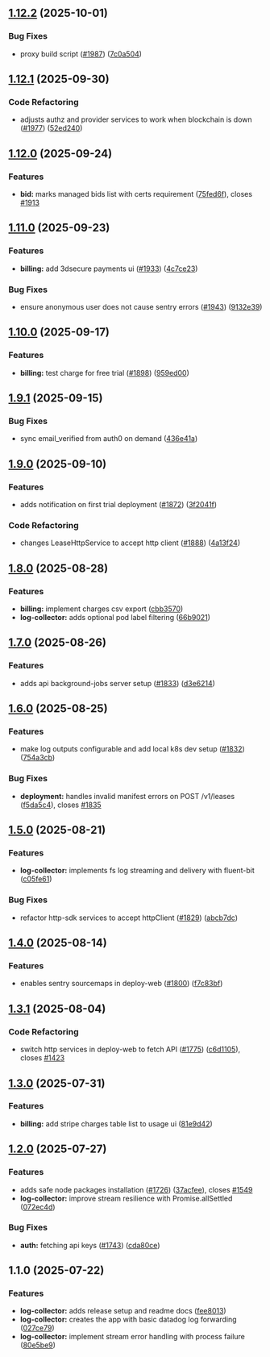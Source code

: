 

## [1.12.2](https://github.com/akash-network/console/compare/log-collector/v1.12.1...log-collector/v1.12.2) (2025-10-01)


### Bug Fixes

* proxy build script ([#1987](https://github.com/akash-network/console/issues/1987)) ([7c0a504](https://github.com/akash-network/console/commit/7c0a5041d4618171563bdb7e6ce82e8cb93f4d7c))

## [1.12.1](https://github.com/akash-network/console/compare/log-collector/v1.12.0...log-collector/v1.12.1) (2025-09-30)


### Code Refactoring

* adjusts authz and provider services to work when blockchain is down ([#1977](https://github.com/akash-network/console/issues/1977)) ([52ed240](https://github.com/akash-network/console/commit/52ed240375312e37752da39315da0f0fad12e8cd))

## [1.12.0](https://github.com/akash-network/console/compare/log-collector/v1.11.0...log-collector/v1.12.0) (2025-09-24)


### Features

* **bid:** marks managed bids list with certs requirement ([75fed6f](https://github.com/akash-network/console/commit/75fed6f9d6575e3ff1676cb2250b912f7b8cc2a6)), closes [#1913](https://github.com/akash-network/console/issues/1913)

## [1.11.0](https://github.com/akash-network/console/compare/log-collector/v1.10.0...log-collector/v1.11.0) (2025-09-23)


### Features

* **billing:** add 3dsecure payments ui ([#1933](https://github.com/akash-network/console/issues/1933)) ([4c7ce23](https://github.com/akash-network/console/commit/4c7ce23c206fda498d87e0d015e0a69cf1970aa5))


### Bug Fixes

* ensure anonymous user does not cause sentry errors ([#1943](https://github.com/akash-network/console/issues/1943)) ([9132e39](https://github.com/akash-network/console/commit/9132e39b785c7c37d055c6db09377737b6b08a5e))

## [1.10.0](https://github.com/akash-network/console/compare/log-collector/v1.9.1...log-collector/v1.10.0) (2025-09-17)


### Features

* **billing:** test charge for free trial ([#1898](https://github.com/akash-network/console/issues/1898)) ([959ed00](https://github.com/akash-network/console/commit/959ed00936c6d90b5763ea024038ecca70cf9079))

## [1.9.1](https://github.com/akash-network/console/compare/log-collector/v1.9.0...log-collector/v1.9.1) (2025-09-15)


### Bug Fixes

* sync email_verified from auth0 on demand  ([436e41a](https://github.com/akash-network/console/commit/436e41a6a1dc2c39552192d2ae648b011ccb44e2))

## [1.9.0](https://github.com/akash-network/console/compare/log-collector/v1.8.0...log-collector/v1.9.0) (2025-09-10)


### Features

* adds notification on first trial deployment ([#1872](https://github.com/akash-network/console/issues/1872)) ([3f2041f](https://github.com/akash-network/console/commit/3f2041f71fb1d5a2898aa78be36ba513c47f3fdd))


### Code Refactoring

* changes LeaseHttpService to accept http client ([#1888](https://github.com/akash-network/console/issues/1888)) ([4a13f24](https://github.com/akash-network/console/commit/4a13f24f9119d7332ae27d0a4ec6a9c35b16e93a))

## [1.8.0](https://github.com/akash-network/console/compare/log-collector/v1.7.0...log-collector/v1.8.0) (2025-08-28)


### Features

* **billing:** implement charges csv export  ([cbb3570](https://github.com/akash-network/console/commit/cbb3570a50876908c01006582a930590cf87f87d))
* **log-collector:** adds optional pod label filtering ([66b9021](https://github.com/akash-network/console/commit/66b9021dc8e801a44f5440c2fe969770e68787e5))

## [1.7.0](https://github.com/akash-network/console/compare/log-collector/v1.6.0...log-collector/v1.7.0) (2025-08-26)


### Features

* adds api background-jobs server setup ([#1833](https://github.com/akash-network/console/issues/1833)) ([d3e6214](https://github.com/akash-network/console/commit/d3e6214800722fafd872a876ddaff0591a6e6dd8))

## [1.6.0](https://github.com/akash-network/console/compare/log-collector/v1.5.0...log-collector/v1.6.0) (2025-08-25)


### Features

* make log outputs configurable and add local k8s dev setup ([#1832](https://github.com/akash-network/console/issues/1832)) ([754a3cb](https://github.com/akash-network/console/commit/754a3cb4ece83604d6391436b48f6931f9ecfb1f))


### Bug Fixes

* **deployment:** handles invalid manifest errors on POST /v1/leases ([f5da5c4](https://github.com/akash-network/console/commit/f5da5c4b02ef3e2977a8f5855eb5a8b81ac8281b)), closes [#1835](https://github.com/akash-network/console/issues/1835)

## [1.5.0](https://github.com/akash-network/console/compare/log-collector/v1.4.0...log-collector/v1.5.0) (2025-08-21)


### Features

* **log-collector:** implements fs log streaming and delivery with fluent-bit ([c05fe61](https://github.com/akash-network/console/commit/c05fe61bfbe9d218f9c88c1d0e1b3c74ec4a5d64))


### Bug Fixes

* refactor http-sdk services to accept httpClient ([#1829](https://github.com/akash-network/console/issues/1829)) ([abcb7dc](https://github.com/akash-network/console/commit/abcb7dc9eaeca626e6ba69edb561ff0172cf6c1a))

## [1.4.0](https://github.com/akash-network/console/compare/log-collector/v1.3.1...log-collector/v1.4.0) (2025-08-14)


### Features

* enables sentry sourcemaps in deploy-web ([#1800](https://github.com/akash-network/console/issues/1800)) ([f7c83bf](https://github.com/akash-network/console/commit/f7c83bf749199d17e9d9b8cb7c2f7a3413a59887))

## [1.3.1](https://github.com/akash-network/console/compare/log-collector/v1.3.0...log-collector/v1.3.1) (2025-08-04)


### Code Refactoring

* switch http services in deploy-web to fetch API ([#1775](https://github.com/akash-network/console/issues/1775)) ([c6d1105](https://github.com/akash-network/console/commit/c6d110544bff4eb422954bcce8dd007e795e1213)), closes [#1423](https://github.com/akash-network/console/issues/1423)

## [1.3.0](https://github.com/akash-network/console/compare/log-collector/v1.2.0...log-collector/v1.3.0) (2025-07-31)


### Features

* **billing:** add stripe charges table list to usage ui  ([81e9d42](https://github.com/akash-network/console/commit/81e9d42d254bee6248451aecde8868ccbf018d89))

## [1.2.0](https://github.com/akash-network/console/compare/log-collector/v1.1.0...log-collector/v1.2.0) (2025-07-27)


### Features

* adds safe node packages installation ([#1726](https://github.com/akash-network/console/issues/1726)) ([37acfee](https://github.com/akash-network/console/commit/37acfee5c1d053cec2316560ad220992d70b7cbf)), closes [#1549](https://github.com/akash-network/console/issues/1549)
* **log-collector:** improve stream resilience with Promise.allSettled ([072ec4d](https://github.com/akash-network/console/commit/072ec4d42102430a5c39b3e3051d500870565219))


### Bug Fixes

* **auth:** fetching api keys ([#1743](https://github.com/akash-network/console/issues/1743)) ([cda80ce](https://github.com/akash-network/console/commit/cda80cefacff2d677fdd4e334b9d1997b6b9bd95))

## 1.1.0 (2025-07-22)


### Features

* **log-collector:** adds release setup and readme docs ([fee8013](https://github.com/akash-network/console/commit/fee80138812ed716573e3a84a4d86df18a178ea4))
* **log-collector:** creates the app with basic datadog log forwarding ([027ce79](https://github.com/akash-network/console/commit/027ce79630abf4737d80f2489fdd93b1446d885f))
* **log-collector:** implement stream error handling with process failure ([80e5be9](https://github.com/akash-network/console/commit/80e5be92e8426f13255d218ada016ea1b92df6c0))
